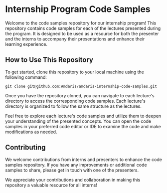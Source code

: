 # Internship Program Code Samples

Welcome to the code samples repository for our internship program! This repository contains code samples for each of the lectures presented during the program. It is designed to be used as a resource for both the presenter and the interns to accompany their presentations and enhance their learning experience.

## How to Use This Repository

To get started, clone this repository to your local machine using the following command:

```
git clone git@github.com:Amdaris/amdaris-internship-code-samples.git
```

Once you have the repository cloned, you can navigate to each lecture's directory to access the corresponding code samples. Each lecture's directory is organized to follow the same structure as the lectures.


Feel free to explore each lecture's code samples and utilize them to deepen your understanding of the presented concepts. You can open the code samples in your preferred code editor or IDE to examine the code and make modifications as needed.

## Contributing

We welcome contributions from interns and presenters to enhance the code samples repository. If you have any improvements or additional code samples to share, please get in touch with one of the presenters.


We appreciate your contributions and collaboration in making this repository a valuable resource for all interns!
